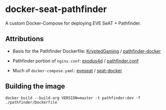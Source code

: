 # docker-seat-pathfinder
A custom Docker-Compose for deploying EVE SeAT + Pathfinder.

## Attributions

- Basis for the Pathfinder Dockerfile: [KryptedGaming](https://github.com/KryptedGaming) / [pathfinder-docker](https://github.com/KryptedGaming/pathfinder-docker)

- Pathfinder portion of `nginx.conf`: [exodus4d](https://github.com/exodus4d) / [pathfinder.conf](https://gist.github.com/exodus4d/791f2742e6b2ee5ef481)

- Much of `docker-compose.yaml`: [eveseat](https://github.com/eveseat) / [seat-docker](https://github.com/eveseat/seat-docker)

## Building the image
```
docker build --build-arg VERSION=master -t pathfinder:dev -f ./pathfinder/Dockerfile
```
